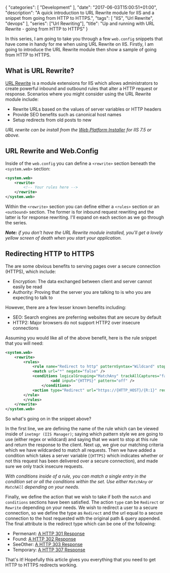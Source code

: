 {
   "categories": [ "Development" ],
   "date": "2017-06-03T15:00:51+01:00",
   "description": "A quick introduction to URL Rewrite module for IIS and a snippet from going from HTTP to HTTPS.",
   "tags": [ "IIS", "Url Rewrite", "devops" ],
   "series": ["Url Rewriting"],
   "title": "Up and running with URL Rewrite - going from HTTP to HTTPS"
}

In this series, I am going to take you through a few `web.config` snippets that have come in handy for me when using URL Rewrite on IIS. Firstly, I am going to introduce the URL Rewrite module then show a sample of going from HTTP to HTTPS.

<!--more-->

## What is URL Rewrite?

[URL Rewrite](https://www.iis.net/downloads/microsoft/url-rewrite)  is a module extensions for IIS which allows administrators to create powerful inbound and outbound rules that alter a HTTP request or response. Scenarios where you might consider using the URL Rewrite module include:

- Rewrite URLs based on the values of server variables or HTTP headers
- Provide SEO benefits such as canonical host names
- Setup redirects from old posts to new

*URL rewrite can be install from the [Web Platform Installer](http://go.microsoft.com/fwlink/?LinkID=615137) for IIS 7.5 or above.*

## URL Rewrite and Web.Config

Inside of the `web.config` you can define a `<rewrite>` section beneath the `<system.web>` section:

```xml
<system.web>
    <rewrite>
        <!-- Your rules here -->
    </rewrite>
</system.web>
```

Within the `<rewrite>` section you can define either a `<rules>` section or an `<outbound>` section. The former is for inbound request rewriting and the latter is for response rewriting. I'll expand on each section as we go through the series.

***Note:** if you don't have the URL Rewrite module installed, you'll get a lovely yellow screen of death when you start your application.*

## Redirecting HTTP to HTTPS

The are some obvious benefits to serving pages over a secure connection (HTTPS), which include:

- Encryption: The data exchanged between client and server cannot easily be read
- Authority: Proving that the server you are talking to is who you are expecting to talk to

However, there are a few lesser known benefits including:

- SEO: Search engines are preferring websites that are secure by default
- HTTP2: Major browsers do not support HTTP2 over insecure connections

Assuming you would like all of the above benefit, here is the rule snippet that you will need:

```xml
<system.web>
    <rewrite>
        <rules>
            <rule name="Redirect to http" patternSyntax="Wildcard" stopProcessing="true">
            <match url="*" negate="false" />
            <conditions logicalGrouping="MatchAny" trackAllCaptures="false">
                    <add input="{HTTPS}" pattern="off" />
                </conditions>
            <action type="Redirect" url="https://{HTTP_HOST}/{R:1}" redirectType="Temporary" />
        </rule>
        </rules>
    </rewrite>
</system.web>
```

So what's going on in the snippet above?

In the first line, we are defining the name of the rule which can be viewed inside of `inetmgr (IIS Manager)`; saying which pattern style we are going to use (either regex or wildcard) and saying that we want to stop at this rule and return the response to the client. Next up, we give our matching criteria which we have wildcarded to match all requests. Then we have added a condition which takes a server variable (`{HTTPS}` which indicates whether or not this request has been delivered over a secure connection), and made sure we only track insecure requests.

*With conditions inside of a rule, you can match a single entry in the condition set or all the conditions within the set. Use either `MatchAny` or `MatchAll` depending on your needs.*

Finally, we define the action that we wish to take if both the `match` and `conditions` sections have been satisfied. The action `type` can be `Redirect` or `Rewrite` depending on your needs. We wish to redirect a user to a secure connection, so we define the type as `Redirect` and the url equal to a secure connection to the host requested with the original path & query appended. The final attribute is the redirect type which can be one of the following:

- Permenant: [A HTTP 301 Response](https://httpstatuses.com/301)
- Found: [A HTTP 302 Response](https://httpstatuses.com/302)
- SeeOther: [A HTTP 303 Response](https://httpstatuses.com/303)
- Temporary: [A HTTP 307 Response](https://httpstatuses.com/307)

That's it! Hopefully this article gives you everything that you need to get HTTP to HTTPS redirects working.
